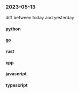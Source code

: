 ### 2023-05-13
diff between today and yesterday

#### python

#### go

#### rust

#### cpp

#### javascript

#### typescript
